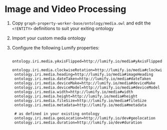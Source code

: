 
# Image and Video Processing

1. Copy `graph-property-worker-base/ontology/media.owl` and edit the `<!ENTITY>` definitions to suit your exiting ontology

1. Import your custom media ontology

1. Configure the following Lumify properties:

        ontology.iri.media.yAxisFlipped=http://lumify.io/media#yAxisFlipped
        ontology.iri.media.clockwiseRotation=http://lumify.io/media#clockwiseRotation
        ontology.iri.media.heading=http://lumify.io/media#imageHeading
        ontology.iri.media.dateTaken=http://lumify.io/media#dateTaken
        ontology.iri.media.deviceMake=http://lumify.io/media#deviceMake
        ontology.iri.media.deviceModel=http://lumify.io/media#deviceModel
        ontology.iri.media.width=http://lumify.io/media#width
        ontology.iri.media.height=http://lumify.io/media#height
        ontology.iri.media.fileSize=http://lumify.io/media#fileSize
        ontology.iri.media.metadata=http://lumify.io/media#metadata

        # as defined in your existing ontology
        ontology.iri.media.geoLocation=http://lumify.io/dev#geolocation
        ontology.iri.media.duration=http://lumify.io/dev#duration
